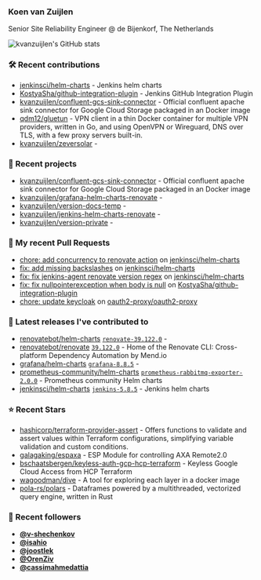 ### Koen van Zuijlen

Senior Site Reliability Engineer @ de Bijenkorf, The Netherlands

![kvanzuijlen's GitHub stats](https://github-readme-stats.vercel.app/api?username=kvanzuijlen&show=reviews,discussions_started,discussions_answered,prs_merged,prs_merged_percentage&show_icons=true&theme=dark&cache_seconds=86400)

### 🛠️ Recent contributions

- [jenkinsci/helm-charts](https://github.com/jenkinsci/helm-charts) - Jenkins helm charts
- [KostyaSha/github-integration-plugin](https://github.com/KostyaSha/github-integration-plugin) - Jenkins GitHub Integration Plugin
- [kvanzuijlen/confluent-gcs-sink-connector](https://github.com/kvanzuijlen/confluent-gcs-sink-connector) - Official confluent apache sink connector for Google Cloud Storage packaged in an Docker image
- [qdm12/gluetun](https://github.com/qdm12/gluetun) - VPN client in a thin Docker container for multiple VPN providers, written in Go, and using OpenVPN or Wireguard, DNS over TLS, with a few proxy servers built-in.
- [kvanzuijlen/zeversolar](https://github.com/kvanzuijlen/zeversolar) - 

### 🌱 Recent projects

- [kvanzuijlen/confluent-gcs-sink-connector](https://github.com/kvanzuijlen/confluent-gcs-sink-connector) - Official confluent apache sink connector for Google Cloud Storage packaged in an Docker image
- [kvanzuijlen/grafana-helm-charts-renovate](https://github.com/kvanzuijlen/grafana-helm-charts-renovate) - 
- [kvanzuijlen/version-docs-temp](https://github.com/kvanzuijlen/version-docs-temp) - 
- [kvanzuijlen/jenkins-helm-charts-renovate](https://github.com/kvanzuijlen/jenkins-helm-charts-renovate) - 
- [kvanzuijlen/version-private](https://github.com/kvanzuijlen/version-private) - 

### 🚧 My recent Pull Requests

- [chore: add concurrency to renovate action](https://github.com/jenkinsci/helm-charts/pull/1288) on [jenkinsci/helm-charts](https://github.com/jenkinsci/helm-charts)
- [fix: add missing backslashes](https://github.com/jenkinsci/helm-charts/pull/1287) on [jenkinsci/helm-charts](https://github.com/jenkinsci/helm-charts)
- [fix: fix jenkins-agent renovate version regex](https://github.com/jenkinsci/helm-charts/pull/1285) on [jenkinsci/helm-charts](https://github.com/jenkinsci/helm-charts)
- [fix: fix nullpointerexception when body is null](https://github.com/KostyaSha/github-integration-plugin/pull/390) on [KostyaSha/github-integration-plugin](https://github.com/KostyaSha/github-integration-plugin)
- [chore: update keycloak](https://github.com/oauth2-proxy/oauth2-proxy/pull/2706) on [oauth2-proxy/oauth2-proxy](https://github.com/oauth2-proxy/oauth2-proxy)

### 🚀 Latest releases I've contributed to

- [renovatebot/helm-charts](https://github.com/renovatebot/helm-charts) [`renovate-39.122.0`](https://github.com/renovatebot/helm-charts/releases/tag/renovate-39.122.0) - 
- [renovatebot/renovate](https://github.com/renovatebot/renovate) [`39.122.0`](https://github.com/renovatebot/renovate/releases/tag/39.122.0) - Home of the Renovate CLI: Cross-platform Dependency Automation by Mend.io
- [grafana/helm-charts](https://github.com/grafana/helm-charts) [`grafana-8.8.5`](https://github.com/grafana/helm-charts/releases/tag/grafana-8.8.5) - 
- [prometheus-community/helm-charts](https://github.com/prometheus-community/helm-charts) [`prometheus-rabbitmq-exporter-2.0.0`](https://github.com/prometheus-community/helm-charts/releases/tag/prometheus-rabbitmq-exporter-2.0.0) - Prometheus community Helm charts
- [jenkinsci/helm-charts](https://github.com/jenkinsci/helm-charts) [`jenkins-5.8.5`](https://github.com/jenkinsci/helm-charts/releases/tag/jenkins-5.8.5) - Jenkins helm charts

### ⭐ Recent Stars

- [hashicorp/terraform-provider-assert](https://github.com/hashicorp/terraform-provider-assert) - Offers functions to validate and assert values within Terraform configurations, simplifying variable validation and custom conditions.
- [galagaking/espaxa](https://github.com/galagaking/espaxa) - ESP Module for controlling AXA Remote2.0
- [bschaatsbergen/keyless-auth-gcp-hcp-terraform](https://github.com/bschaatsbergen/keyless-auth-gcp-hcp-terraform) - Keyless Google Cloud Access from HCP Terraform
- [wagoodman/dive](https://github.com/wagoodman/dive) - A tool for exploring each layer in a docker image
- [pola-rs/polars](https://github.com/pola-rs/polars) - Dataframes powered by a multithreaded, vectorized query engine, written in Rust

### 👀 Recent followers

- [**@v-shechenkov**](https://github.com/v-shechenkov)
- [**@isahio**](https://github.com/isahio)
- [**@joostlek**](https://github.com/joostlek)
- [**@OrenZiv**](https://github.com/OrenZiv)
- [**@cassimahmedattia**](https://github.com/cassimahmedattia)
